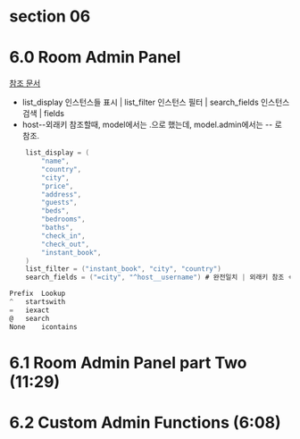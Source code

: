 # section 06

# 6.0 Room Admin Panel

[참조 문서 ](https://docs.djangoproject.com/en/2.2/ref/contrib/admin/#django.contrib.admin.ModelAdmin.search_fields)

- list_display 인스턴스들 표시 | list_filter 인스턴스 필터 | search_fields 인스턴스 검색 | fields
- host--외래키 참조할때, model에서는 .으로 했는데, model.admin에서는 -- 로 참조.

```cs
    list_display = (
        "name",
        "country",
        "city",
        "price",
        "address",
        "guests",
        "beds",
        "bedrooms",
        "baths",
        "check_in",
        "check_out",
        "instant_book",
    )
    list_filter = ("instant_book", "city", "country")
    search_fields = ("=city", "^host__username") # 완전일치 | 외래키 참조 + 시작 일치.

```

```cs
Prefix	Lookup
^	startswith
=	iexact
@	search
None	icontains
```

# 6.1 Room Admin Panel part Two (11:29)

# 6.2 Custom Admin Functions (6:08)
